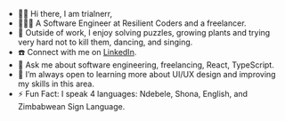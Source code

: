 


- 👋🏾 Hi there, I am trialnerr,
- 👩🏾‍💻 A Software Engineer at Resilient Coders and a freelancer.
- 🌱 Outside of work, I enjoy solving puzzles, growing plants and trying very hard not to kill them, dancing, and singing. 
- ☎️ Connect with me on <a href="https://www.linkedin.com/in/bongi-sibanda">LinkedIn</a>.
- 💬 Ask me about software engineering, freelancing, React, TypeScript. 
- 🧐 I’m always open to learning more about UI/UX design and improving my skills in this area.
- ⚡ Fun Fact: I speak 4 languages: Ndebele, Shona, English, and Zimbabwean Sign Language.






